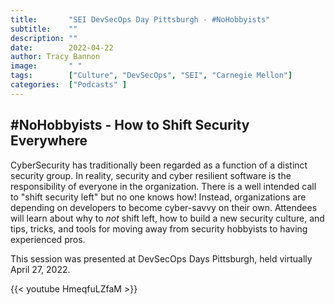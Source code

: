 ```yaml
---
title:       "SEI DevSecOps Day Pittsburgh - #NoHobbyists"
subtitle:    ""
description: ""
date:        2022-04-22
author: Tracy Bannon
image:       " "
tags:        ["Culture", "DevSecOps", "SEI", "Carnegie Mellon"]
categories:  ["Podcasts" ]
---
```

## #NoHobbyists - How to Shift Security Everywhere

CyberSecurity has traditionally been regarded as a function of a distinct security group. In reality, security and cyber resilient software is the responsibility of everyone in the organization. There is a well intended call to "shift security left" but no one knows how! Instead, organizations are depending on developers to become cyber-savvy on their own. Attendees will learn about why to *not* shift left, how to build a new security culture, and tips, tricks, and tools for moving away from security hobbyists to having experienced pros.

This session was presented at DevSecOps Days Pittsburgh, held virtually April 27, 2022. 

{{< youtube HmeqfuLZfaM >}}
